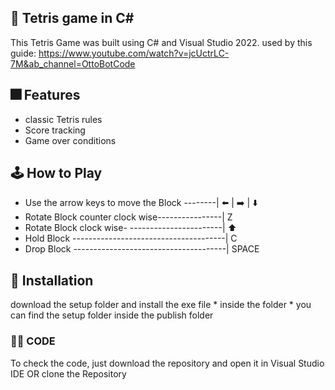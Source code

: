 ## 📱 Tetris game  in C# ##

This  Tetris Game was built using C# and Visual Studio 2022.
used by this guide: https://www.youtube.com/watch?v=jcUctrLC-7M&ab_channel=OttoBotCode

## 🎆 Features ##

- classic Tetris rules
- Score tracking
- Game over conditions

## 🕹️ How to Play

- Use the arrow keys to move the Block --------| ⬅️ | ➡️ | ⬇️   
- Rotate Block counter clock wise----------------|  Z
- Rotate Block clock wise- -----------------------| ⬆️
- Hold Block --------------------------------------|  C
- Drop Block --------------------------------------|  SPACE   



## 💾 Installation
download the setup folder and install the exe file * inside the folder *
you can find the setup folder inside the publish folder


### 🧑‍💻 CODE 

To check the code, just download the repository and open it in Visual Studio IDE OR clone the Repository

